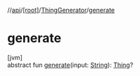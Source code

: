//[api](../../../index.md)/[[root]](../index.md)/[ThingGenerator](index.md)/[generate](generate.md)

# generate

[jvm]\
abstract fun [generate](generate.md)(input: [String](https://kotlinlang.org/api/latest/jvm/stdlib/kotlin/-string/index.html)): [Thing](../-thing/index.md)?
